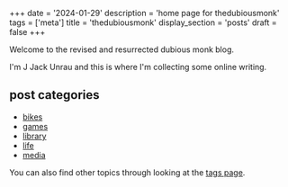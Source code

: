 +++
date = '2024-01-29'
description = 'home page for thedubiousmonk'
tags = ['meta']
title = 'thedubiousmonk'
display_section = 'posts'
draft = false
+++

Welcome to the revised and resurrected dubious monk blog. 

I'm J Jack Unrau and this is where I'm collecting some online writing.

## post categories

* [bikes](/categories/cycling/)
* [games](/categories/games/)
* [library](/categories/library/)
* [life](/categories/life/)
* [media](/categories/media/)

You can also find other topics through looking at the [tags page](/tags/).
